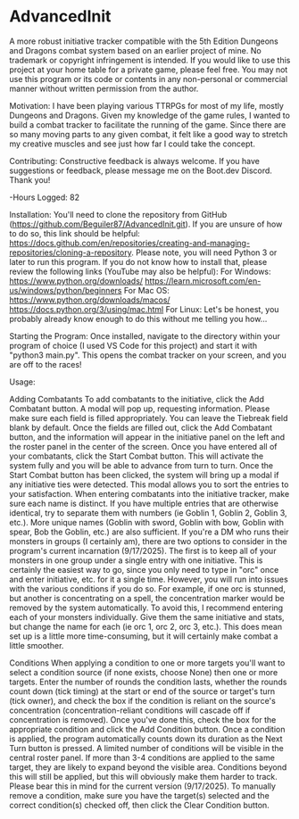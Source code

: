 # AdvancedInit
A more robust initiative tracker compatible with the 5th Edition Dungeons and Dragons combat system based on an earlier project of mine. No trademark or copyright infringement is intended.
If you would like to use this project at your home table for a private game, please feel free. You may not use this program or its code or contents in any non-personal or commercial manner without written permission from the author.

Motivation: I have been playing various TTRPGs for most of my life, mostly Dungeons and Dragons. Given my knowledge of the game rules, I wanted to build a combat tracker to facilitate the running of the game. Since there are so many moving parts to any given combat, it felt like a good way to stretch my creative muscles and see just how far I could take the concept.

Contributing: Constructive feedback is always welcome. If you have suggestions or feedback, please message me on the Boot.dev Discord. Thank you!

-Hours Logged: 82

Installation:
You'll need to clone the repository from GitHub (https://github.com/Beguiler87/AdvancedInit.git). If you are unsure of how to do so, this link should be helpful: https://docs.github.com/en/repositories/creating-and-managing-repositories/cloning-a-repository.
Please note, you will need Python 3 or later to run this program. If you do not know how to install that, please review the following links (YouTube may also be helpful):
For Windows:
https://www.python.org/downloads/
https://learn.microsoft.com/en-us/windows/python/beginners
For Mac OS:
https://www.python.org/downloads/macos/
https://docs.python.org/3/using/mac.html
For Linux:
Let's be honest, you probably already know enough to do this without me telling you how...

Starting the Program:
Once installed, navigate to the directory within your program of choice (I used VS Code for this project) and start it with "python3 main.py". This opens the combat tracker on your screen, and you are off to the races!

Usage:

Adding Combatants
To add combatants to the initiative, click the Add Combatant button. A modal will pop up, requesting information. Please make sure each field is filled appropriately. You can leave the Tiebreak field blank by default. Once the fields are filled out, click the Add Combatant button, and the information will appear in the initiative panel on the left and the roster panel in the center of the screen. Once you have entered all of your combatants, click the Start Combat button. This will activate the system fully and you will be able to advance from turn to turn.
Once the Start Combat button has been clicked, the system will bring up a modal if any initiative ties were detected. This modal allows you to sort the entries to your satisfaction.
When entering combatants into the initiative tracker, make sure each name is distinct. If you have multiple entries that are otherwise identical, try to separate them with numbers (ie Goblin 1, Goblin 2, Goblin 3, etc.). More unique names (Goblin with sword, Goblin with bow, Goblin with spear, Bob the Goblin, etc.) are also sufficient.
If you're a DM who runs their monsters in groups (I certainly am), there are two options to consider in the program's current incarnation (9/17/2025). The first is to keep all of your monsters in one group under a single entry with one initiative. This is certainly the easiest way to go, since you only need to type in "orc" once and enter initiative, etc. for it a single time. However, you will run into issues with the various conditions if you do so. For example, if one orc is stunned, but another is concentrating on a spell, the concentration marker would be removed by the system automatically. To avoid this, I recommend entering each of your monsters individually. Give them the same initiative and stats, but change the name for each (ie orc 1, orc 2, orc 3, etc.). This does mean set up is a little more time-consuming, but it will certainly make combat a little smoother.

Conditions
When applying a condition to one or more targets you'll want to select a condition source (if none exists, choose None) then one or more targets. Enter the number of rounds the condition lasts, whether the rounds count down (tick timing) at the start or end of the source or target's turn (tick owner), and check the box if the condition is reliant on the source's concentration (concentration-reliant conditions will cascade off if concentration is removed). Once you've done this, check the box for the appropriate condition and click the Add Condition button.
Once a condition is applied, the program automatically counts down its duration as the Next Turn button is pressed.
A limited number of conditions will be visible in the central roster panel. If more than 3-4 conditions are applied to the same target, they are likely to expand beyond the visible area. Conditions beyond this will still be applied, but this will obviously make them harder to track. Please bear this in mind for the current version (9/17/2025).
To manually remove a condition, make sure you have the target(s) selected and the correct condition(s) checked off, then click the Clear Condition button.